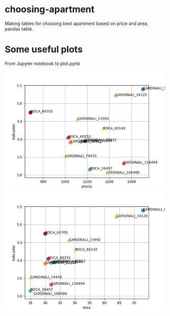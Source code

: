 # choosing-apartment
Making tables for choosing best apartment based on price and area, pandas table.

# Some useful plots

From Jupyter notebook to plot.pynb

![Model](plot1.png)
![Model](plot2.png)

